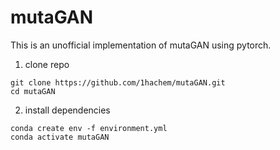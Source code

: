 # mutaGAN

This is an unofficial implementation of mutaGAN using pytorch.

1. clone repo

```
git clone https://github.com/1hachem/mutaGAN.git 
cd mutaGAN
```

2. install dependencies 

```
conda create env -f environment.yml
conda activate mutaGAN
```
